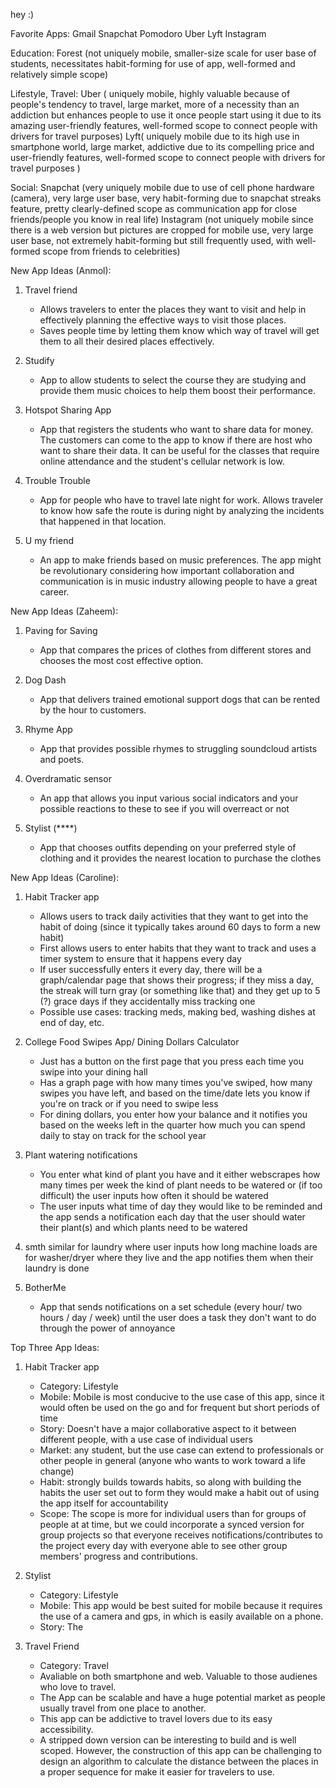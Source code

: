 hey :)

Favorite Apps:
Gmail
Snapchat
Pomodoro
Uber
Lyft
Instagram


Education: 
Forest (not uniquely mobile, smaller-size scale for user base of students, necessitates habit-forming for use of app, well-formed and relatively simple scope)

Lifestyle, Travel:
Uber ( uniquely mobile, highly valuable because of people's tendency to travel, large market, more of a necessity than an addiction but enhances people to use it once people start using it due to its amazing user-friendly features, well-formed scope to connect people with drivers for travel purposes)
Lyft( uniquely mobile due to its high use in smartphone world, large market, addictive due to its compelling price and user-friendly features, well-formed scope to connect people with drivers for travel purposes )

Social:
Snapchat (very uniquely mobile due to use of cell phone hardware (camera), very large user base, very habit-forming due to snapchat streaks feature, pretty clearly-defined scope as communication app for close friends/people you know in real life)
Instagram (not uniquely mobile since there is a web version but pictures are cropped for mobile use, very large user base, not extremely habit-forming but still frequently used, with well-formed scope from friends to celebrities)

New App Ideas (Anmol):
1. Travel friend
   - Allows travelers to enter the places they want to visit and help in effectively planning the effective ways to visit those places.
   - Saves people time by letting them know which way of travel will get them to all their desired places effectively.

2. Studify
   - App to allow students to select the course they are studying and provide them music choices to help them boost their performance.

3. Hotspot Sharing App
   - App that registers the students who want to share data for money. The customers can come to the app to know if there are host who want to share their data. It can be useful for the classes that require online attendance and the student's cellular network is low.

4. Trouble Trouble
   - App for people who have to travel late night for work. Allows traveler to know how safe the route is during night by analyzing the incidents that happened in that location.

5. U my friend
    - An app to make friends based on music preferences. The app might be revolutionary considering how important collaboration and communication is in music industry allowing people to have a great career.

New App Ideas (Zaheem):
1. Paving for Saving
   - App that compares the prices of clothes from different stores and chooses the most cost effective option.
    
2. Dog Dash
   - App that delivers trained emotional support dogs that can be rented by the hour to customers.
 
3. Rhyme App
   - App that provides possible rhymes to struggling soundcloud artists and poets.
   
4. Overdramatic sensor
   - An app that allows you input various social indicators and your possible reactions to these to see if you will overreact or not

5. Stylist (****)
   - App that chooses outfits depending on your preferred style of clothing and it provides the nearest location to purchase the clothes
    
   



New App Ideas (Caroline):
1. Habit Tracker app
    - Allows users to track daily activities that they want to get into the habit of doing (since it typically takes around 60 days to form a new habit)
    - First allows users to enter habits that they want to track and uses a timer system to ensure that it happens every day
    - If user successfully enters it every day, there will be a graph/calendar page that shows their progress; if they miss a day, the streak will turn gray (or something like that) and they get up to 5 (?) grace days if they accidentally miss tracking one
    - Possible use cases: tracking meds, making bed, washing dishes at end of day, etc.
    
2. College Food Swipes App/ Dining Dollars Calculator
    - Just has a button on the first page that you press each time you swipe into your dining hall
    - Has a graph page with how many times you've swiped, how many swipes you have left, and based on the time/date lets you know if you're on track or if you need to swipe less
    - For dining dollars, you enter how your balance and it notifies you based on the weeks left in the quarter how much you can spend daily to stay on track for the school year
 
3. Plant watering notifications
    - You enter what kind of plant you have and it either webscrapes how many times per week the kind of plant needs to be watered or (if too difficult) the user inputs how often it should be watered
    - The user inputs what time of day they would like to be reminded and the app sends a notification each day that the user should water their plant(s) and which plants need to be watered

4. smth similar for laundry where user inputs how long machine loads are for washer/dryer where they live and the app notifies them when their laundry is done

5. BotherMe
    - App that sends notifications on a set schedule (every hour/ two hours / day / week) until the user does a task they don't want to do through the power of annoyance

Top Three App Ideas:
1. Habit Tracker app
    - Category: Lifestyle
    - Mobile: Mobile is most conducive to the use case of this app, since it would often be used on the go and for frequent but short periods of time
    - Story: Doesn't have a major collaborative aspect to it between different people, with a use case of individual users
    - Market: any student, but the use case can extend to professionals or other people in general (anyone who wants to work toward a life change)
    - Habit: strongly builds towards habits, so along with building the habits the user set out to form they would make a habit out of using the app itself for accountability
    - Scope: The scope is more for individual users than for groups of people at at time, but we could incorporate a synced version for group projects so that everyone receives notifications/contributes to the project every day with everyone able to see other group members' progress and contributions.
2. Stylist
   - Category: Lifestyle
   - Mobile: This app would be best suited for mobile because it requires the use of a camera and gps, in which is easily available on a phone.
   - Story: The

3. Travel Friend
   - Category: Travel
   - Avaliable on both smartphone and web. Valuable to those audienes who love to travel.
   - The App can be scalable and have a huge potential market as people usually travel from one place to another.
   - This app can be addictive to travel lovers due to its easy accessibility.
   - A stripped down version can be interesting to build and is well scoped. However, the construction of this app can be challenging to design an algorithm to calculate the distance between the places in a proper sequence for make it easier for travelers to use.



